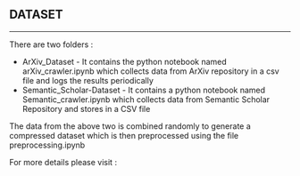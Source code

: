 ## DATASET
---
There are two folders :

* ArXiv_Dataset - It contains the python notebook named arXiv_crawler.ipynb which collects data from ArXiv repository in a csv file and logs the results periodically
* Semantic_Scholar-Dataset - It contains a python notebook named Semantic_crawler.ipynb which collects data from Semantic Scholar Repository and stores in a CSV file

The data from the above two is combined randomly  to generate a compressed dataset which is then preprocessed using the file preprocessing.ipynb

For more details please visit : 
